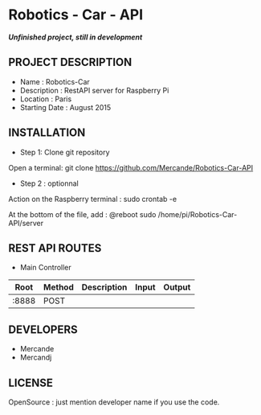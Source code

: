 Robotics - Car - API
=====================

**_Unfinished project, still in development_**


## PROJECT DESCRIPTION

* Name : Robotics-Car
* Description : RestAPI server for Raspberry Pi
* Location : Paris
* Starting Date : August 2015


## INSTALLATION

* Step 1: Clone git repository

Open a terminal:
git clone https://github.com/Mercande/Robotics-Car-API

* Step 2 : optionnal

Action on the Raspberry terminal :
sudo crontab -e

At the bottom of the file, add :
@reboot sudo /home/pi/Robotics-Car-API/server



## REST API ROUTES

* Main Controller

|Root             | Method   | Description                 | Input                      | Output
|-----------------|----------|-----------------------------|----------------------------|-----------------------------
| :8888           | POST   	 |                             |                            | 


## DEVELOPERS

* Mercande
* Mercandj


## LICENSE

OpenSource : just mention developer name if you use the code.
